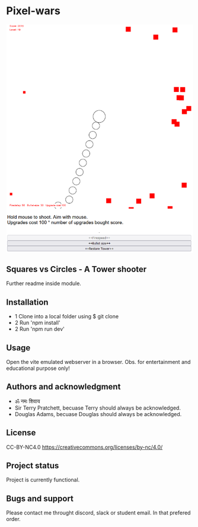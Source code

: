 # Pixel-wars

![screenshot](./.readme/screenshot.png)

## Squares vs Circles - A Tower shooter
Further readme inside module.

## Installation
- 1 Clone into a local folder using $ git clone
- 2 Run 'npm install'
- 2 Run 'npm run dev'

## Usage
Open the vite emulated webserver in a browser.
Obs. for entertainment and educational purpose only!

## Authors and acknowledgment

- ॐ नमः शिवाय
- Sir Terry Pratchett, becuase Terry should always be acknowledged.
- Douglas Adams, becuase Douglas should always be acknowledged.

## License
CC-BY-NC4.0
https://creativecommons.org/licenses/by-nc/4.0/

## Project status
Project is currently functional.

## Bugs and support
Please contact me throught discord, slack or student email. In that prefered order.